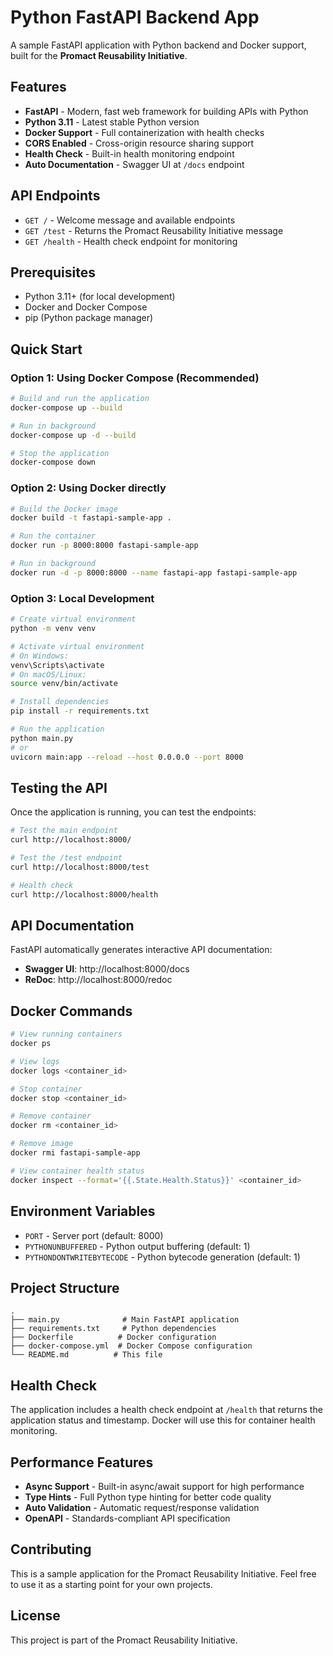 # Python FastAPI Backend App

A sample FastAPI application with Python backend and Docker support, built for the **Promact Reusability Initiative**.

## Features

- **FastAPI** - Modern, fast web framework for building APIs with Python
- **Python 3.11** - Latest stable Python version
- **Docker Support** - Full containerization with health checks
- **CORS Enabled** - Cross-origin resource sharing support
- **Health Check** - Built-in health monitoring endpoint
- **Auto Documentation** - Swagger UI at `/docs` endpoint

## API Endpoints

- `GET /` - Welcome message and available endpoints
- `GET /test` - Returns the Promact Reusability Initiative message
- `GET /health` - Health check endpoint for monitoring

## Prerequisites

- Python 3.11+ (for local development)
- Docker and Docker Compose
- pip (Python package manager)

## Quick Start

### Option 1: Using Docker Compose (Recommended)

```bash
# Build and run the application
docker-compose up --build

# Run in background
docker-compose up -d --build

# Stop the application
docker-compose down
```

### Option 2: Using Docker directly

```bash
# Build the Docker image
docker build -t fastapi-sample-app .

# Run the container
docker run -p 8000:8000 fastapi-sample-app

# Run in background
docker run -d -p 8000:8000 --name fastapi-app fastapi-sample-app
```

### Option 3: Local Development

```bash
# Create virtual environment
python -m venv venv

# Activate virtual environment
# On Windows:
venv\Scripts\activate
# On macOS/Linux:
source venv/bin/activate

# Install dependencies
pip install -r requirements.txt

# Run the application
python main.py
# or
uvicorn main:app --reload --host 0.0.0.0 --port 8000
```

## Testing the API

Once the application is running, you can test the endpoints:

```bash
# Test the main endpoint
curl http://localhost:8000/

# Test the /test endpoint
curl http://localhost:8000/test

# Health check
curl http://localhost:8000/health
```

## API Documentation

FastAPI automatically generates interactive API documentation:

- **Swagger UI**: http://localhost:8000/docs
- **ReDoc**: http://localhost:8000/redoc

## Docker Commands

```bash
# View running containers
docker ps

# View logs
docker logs <container_id>

# Stop container
docker stop <container_id>

# Remove container
docker rm <container_id>

# Remove image
docker rmi fastapi-sample-app

# View container health status
docker inspect --format='{{.State.Health.Status}}' <container_id>
```

## Environment Variables

- `PORT` - Server port (default: 8000)
- `PYTHONUNBUFFERED` - Python output buffering (default: 1)
- `PYTHONDONTWRITEBYTECODE` - Python bytecode generation (default: 1)

## Project Structure

```
.
├── main.py              # Main FastAPI application
├── requirements.txt     # Python dependencies
├── Dockerfile          # Docker configuration
├── docker-compose.yml  # Docker Compose configuration
└── README.md          # This file
```

## Health Check

The application includes a health check endpoint at `/health` that returns the application status and timestamp. Docker will use this for container health monitoring.

## Performance Features

- **Async Support** - Built-in async/await support for high performance
- **Type Hints** - Full Python type hinting for better code quality
- **Auto Validation** - Automatic request/response validation
- **OpenAPI** - Standards-compliant API specification

## Contributing

This is a sample application for the Promact Reusability Initiative. Feel free to use it as a starting point for your own projects.

## License

This project is part of the Promact Reusability Initiative.
